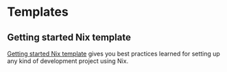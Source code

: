 # Templates

## Getting started Nix template

[Getting started Nix template](https://github.com/nix-dot-dev/getting-started-nix-template)
gives you best practices learned for setting up any kind of development project using Nix.

